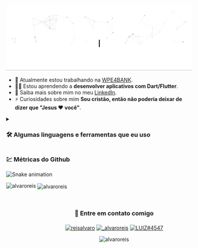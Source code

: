 <p align="center">
  <img src="https://github.com/alvaroreis/alvaroreis/raw/main/assets/header-profile.gif" alt="Oi,  eu sou Álvaro">
</p>

<!--
How to make the bio gif ?
💜 Thanks to [matyo91](https://github.com/matyo91)

I made my with https://codesandbox.io/s/github-profile-2ijk7
Then i recorded my screen to gif on Mac with Quicktime  and save result to [assets/github.mov](assets/github.mov)
This [GIF converter](https://ezgif.com/video-to-gif) help me to create a dedicated command that convert MOV to GIF.
Then i save result to [assets/github.gif](assets/github.gif)
-->

- 🔭 Atualmente estou trabalhando na [WPE4BANK](https://wpe4bank.com/).
- 👨‍💻 Estou aprendendo a **desenvolver aplicativos com Dart/Flutter**.
- 📄 Saiba mais sobre mim no meu [LinkedIn](https://www.linkedin.com/in/reisalvaro/).
- ⚡ Curiosidades sobre mim **Sou cristão, então não poderia deixar de dizer que "Jesus ❤ você"**.
<details>
  <summary>
    <h3>🛠 Algumas linguagens e ferramentas que eu uso</h3>
  </summary>
  <p align="left">
    <a href="https://www.java.com" target="_blank" rel="noreferrer">
      <img
        src="https://img.shields.io/badge/Java-ED8B00?style=for-the-badge&logo=java&logoColor=white"
        alt="java"
        height="30"
      />
    </a>
    <a href="https://spring.io/" target="_blank" rel="noreferrer">
      <img
        src="https://img.shields.io/badge/Spring-6DB33F?style=for-the-badge&logo=spring&logoColor=white"
        alt="spring"
        height="30"
      />
    </a>
    <a href="https://dart.dev" target="_blank" rel="noreferrer">
      <img
        src="https://img.shields.io/badge/Dart-0175C2?style=for-the-badge&logo=dart&logoColor=white"
        alt="dart"
        height="30"
      />
    </a>
    <a href="https://flutter.dev" target="_blank" rel="noreferrer">
      <img
        src="https://img.shields.io/badge/Flutter-02569B?style=for-the-badge&logo=flutter&logoColor=white"
        alt="flutter"
        height="30"
      />
    </a>
    <a href="https://ionicframework.com" target="_blank" rel="noreferrer">
      <img
        src="https://img.shields.io/badge/Ionic-3880FF?style=for-the-badge&logo=ionic&logoColor=white"
        alt="ionic"
        height="30"
      />
    </a>
    <a href="https://getbootstrap.com" target="_blank" rel="noreferrer">
      <img
        src="https://img.shields.io/badge/Bootstrap-563D7C?style=for-the-badge&logo=bootstrap&logoColor=white"
        alt="bootstrap"
        height="30"
      />
    </a>
    <a href="https://www.w3.org/html/" target="_blank" rel="noreferrer">
      <img
        src="https://img.shields.io/badge/HTML5-E34F26?style=for-the-badge&logo=html5&logoColor=white"
        alt="html5"
        height="30"
      />
    </a>
    <a href="https://www.w3schools.com/css/" target="_blank" rel="noreferrer">
      <img
        src="https://img.shields.io/badge/CSS3-1572B6?style=for-the-badge&logo=css3&logoColor=white"
        alt="css3"
        height="30"
      />
    </a>
    <a
      href="https://developer.mozilla.org/en-US/docs/Web/JavaScript"
      target="_blank"
      rel="noreferrer"
    >
      <img
        src="https://img.shields.io/badge/JavaScript-F7DF1E?style=for-the-badge&logo=javascript&logoColor=black"
        alt="javascript"
        height="30"
      />
    </a>
    <a href="https://angular.io" target="_blank" rel="noreferrer">
      <img
        src="https://img.shields.io/badge/Angular-DD0031?style=for-the-badge&logo=angular&logoColor=white"
        alt="angular"
        height="30"
      />
    </a>
    <a href="https://www.typescriptlang.org/" target="_blank" rel="noreferrer">
      <img
        src="https://img.shields.io/badge/TypeScript-007ACC?style=for-the-badge&logo=typescript&logoColor=white"
        alt="typescript"
        height="30"
      />
    </a>
    <a href="https://www.oracle.com/" target="_blank" rel="noreferrer">
      <img
        src="https://img.shields.io/badge/Oracle-F80000?style=for-the-badge&logo=oracle&logoColor=black"
        alt="oracle"
        height="30"
      />
    </a>
    <a href="https://www.postgresql.org" target="_blank" rel="noreferrer">
      <img
        src="https://img.shields.io/badge/PostgreSQL-316192?style=for-the-badge&logo=postgresql&logoColor=whiteg"
        alt="postgresql"
        height="30"
      />
    </a>
    <a href="https://www.mysql.com/" target="_blank" rel="noreferrer">
      <img
        src="https://img.shields.io/badge/MySQL-005C84?style=for-the-badge&logo=mysql&logoColor=white"
        alt="mysql"
        height="30"
      />
    </a>
    <a
      href="https://www.microsoft.com/en-us/sql-server"
      target="_blank"
      rel="noreferrer"
    >
      <img
        src="https://img.shields.io/badge/Microsoft%20SQL%20Server-CC2927?style=for-the-badge&logo=microsoft%20sql%20server&logoColor=white"
        alt="mssql"
        height="30"
      />
    </a>
    <a href="https://www.sqlite.org/" target="_blank" rel="noreferrer">
      <img
        src="https://img.shields.io/badge/SQLite-07405E?style=for-the-badge&logo=sqlite&logoColor=white"
        alt="sqlite"
        height="30"
      />
    </a>
    <a href="https://git-scm.com/" target="_blank" rel="noreferrer">
      <img
        src="https://img.shields.io/badge/GIT-E44C30?style=for-the-badge&logo=git&logoColor=white"
        alt="git"
        height="30"
      />
    </a>
    <a href="https://www.jenkins.io" target="_blank" rel="noreferrer">
      <img
        src="https://img.shields.io/badge/Jenkins-D24939?style=for-the-badge&logo=Jenkins&logoColor=white"
        alt="jenkins"
        height="30"
      />
    </a>
    <a href="https://www.ansible.com/" target="_blank" rel="noreferrer">
      <img
        src="https://assets.st-note.com/production/uploads/images/10658030/rectangle_large_type_2_c1fdb5e881da89f35e8517bef7964cc6.jpeg"
        alt="jenkins"
        height="30"
      />
    </a>
    <a href="https://www.docker.com/" target="_blank" rel="noreferrer">
      <img
        src="https://encrypted-tbn0.gstatic.com/images?q=tbn:ANd9GcQhACjgAkH-ctMlue0IRVOdECA5B1eCNrqrjyGvccJaV9mgnBU9ZOYjnHfU05PgRmTpjWM&usqp=CAU"
        alt="docker"
        height="30"
      />
    </a>
    <a href="https://www.nginx.com" target="_blank" rel="noreferrer">
      <img
        src="https://itsubuntu.com/wp-content/uploads/2020/05/Install-Nginx-On-Ubuntu-20.04-LTS.jpeg"
        alt="nginx"
        height="30"
      />
    </a>
    <a href="https://httpd.apache.org/" target="_blank" rel="noreferrer">
      <img
        src="https://takabus.com/tips/wp-content/uploads/2021/10/apache%E3%83%AD%E3%82%B4.png"
        alt="nginx"
        height="30"
      />
    </a>
    <a href="https://www.linux.org/" target="_blank" rel="noreferrer">
      <img
        src="https://img.shields.io/badge/Linux-FCC624?style=for-the-badge&logo=linux&logoColor=black"
        alt="linux"
        height="30"
      />
    </a>
  </p>
</details>


<h3 align="left">💹 Métricas do Github</h3>

![Snake animation](https://github.com/alvaroreis/alvaroreis/blob/output/github-contribution-grid-snake.svg)
 
<p><img align="left" height="175" src="https://github-readme-stats.vercel.app/api/top-langs?username=alvaroreis&show_icons=true&theme=dracula&locale=pt-BR&layout=compact" alt="alvaroreis" /></p>

<p>&nbsp;<img align="center" height="175" src="https://github-readme-stats.vercel.app/api?username=alvaroreis&show_icons=true&theme=dracula&locale=pt-BR" alt="alvaroreis" /></p>

<br />
<h3 align="center">🔗 Entre em contato comigo</h3>
<p align="center">
  <a href="https://linkedin.com/in/reisalvaro" target="blank"
    ><img
      align="center"
      src="https://img.shields.io/badge/LinkedIn-0077B5?style=for-the-badge&logo=linkedin&logoColor=white"
      alt="reisalvaro"
      height="30"
      style="margin-top: 5px;max-width: 100%;"
  /></a>
  <a href="https://instagram.com/_alvaroreis" target="blank"
    ><img
      align="center"
      src="https://img.shields.io/badge/Instagram-E4405F?style=for-the-badge&logo=instagram&logoColor=white"
      alt="_alvaroreis"
      height="30"
      style="margin-top: 5px;max-width: 100%;"
  /></a>
  <a href="https://discord.gg/LUIZ#4547" target="blank"
    ><img
      align="center"
      src="https://img.shields.io/badge/Discord-7289DA?style=for-the-badge&logo=discord&logoColor=white"
      alt="LUIZ#4547"
      height="30"
      style="margin-top: 5px;max-width: 100%;"
  /></a>
</p>

<p align="center"> <img src="https://komarev.com/ghpvc/?username=alvaroreis&label=Profile%20views&color=009dff&style=flat" alt="alvaroreis" /> </p>
<!--
**alvaroreis/alvaroreis** is a ✨ _special_ ✨ repository because its `README.md` (this file) appears on your GitHub profile.

Here are some ideas to get you started:

- 🔭 I’m currently working on ...
- 🌱 I’m currently learning ...
- 👯 I’m looking to collaborate on ...
- 🤔 I’m looking for help with ...
- 💬 Ask me about ...
- 📫 How to reach me: ...
- 😄 Pronouns: ...
- ⚡ Fun fact: ...
-->

